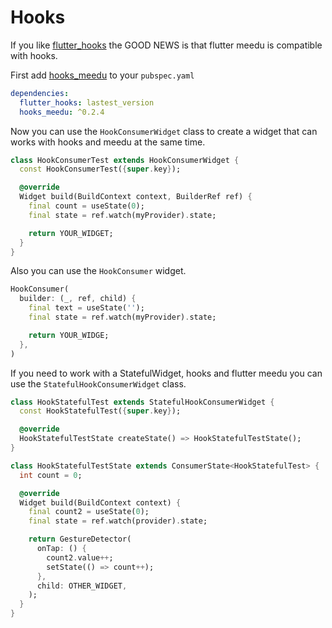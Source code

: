 # Hooks

If you like [flutter_hooks](https://pub.dev/packages/flutter_hooks) the GOOD NEWS is that flutter meedu is compatible with hooks.


First add [hooks_meedu](https://pub.dev/packages/hooks_meedu) to your `pubspec.yaml`

```yaml
dependencies:
  flutter_hooks: lastest_version
  hooks_meedu: ^0.2.4
```


Now you can use the `HookConsumerWidget` class to create a widget that can works with hooks and meedu at the same time.

```dart
class HookConsumerTest extends HookConsumerWidget {
  const HookConsumerTest({super.key});

  @override
  Widget build(BuildContext context, BuilderRef ref) {
    final count = useState(0);
    final state = ref.watch(myProvider).state;

    return YOUR_WIDGET;
  }
}
```

Also you can use the `HookConsumer` widget.

```dart
HookConsumer(
  builder: (_, ref, child) {
    final text = useState('');
    final state = ref.watch(myProvider).state;

    return YOUR_WIDGE;
  },
)
```

If you need to work with a StatefulWidget, hooks and flutter meedu you can use the `StatefulHookConsumerWidget` class.

```dart
class HookStatefulTest extends StatefulHookConsumerWidget {
  const HookStatefulTest({super.key});

  @override
  HookStatefulTestState createState() => HookStatefulTestState();
}

class HookStatefulTestState extends ConsumerState<HookStatefulTest> {
  int count = 0;

  @override
  Widget build(BuildContext context) {
    final count2 = useState(0);
    final state = ref.watch(provider).state;

    return GestureDetector(
      onTap: () {
        count2.value++;
        setState(() => count++);
      },
      child: OTHER_WIDGET,
    );
  }
}
```